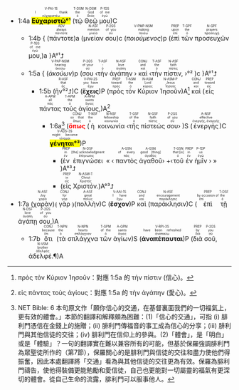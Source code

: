 
- 1:4a <RUBY><ruby><ruby><mark><strong>Εὐχαριστῶ°¹</strong></mark><rt>εὐχαριστέω</rt></ruby><rt>I thank</rt></ruby><rt>V-PAI-1S</rt></RUBY> (<RUBY><ruby><ruby>τῷ<rt>ὁ</rt></ruby><rt>the</rt></ruby><rt>T-DSM</rt></RUBY> <RUBY><ruby><ruby>Θεῷ<rt>θεός</rt></ruby><rt>God</rt></ruby><rt>N-DSM</rt></RUBY> <RUBY><ruby><ruby>μου<rt>ἐγώ</rt></ruby><rt>of me</rt></ruby><rt>P-1GS</rt></RUBY>)C 
	- 1:4b { (<RUBY><ruby><ruby>πάντοτε<rt>πάντοτε</rt></ruby><rt>always</rt></ruby><rt>ADV</rt></RUBY>)a (<RUBY><ruby><ruby>μνείαν<rt>μνεία</rt></ruby><rt>mention</rt></ruby><rt>N-ASF</rt></RUBY> <RUBY><ruby><ruby>σου<rt>σύ</rt></ruby><rt>of you</rt></ruby><rt>P-2GS</rt></RUBY>)c (<RUBY><ruby><ruby><em>ποιούμενος</em><rt>ποιέω</rt></ruby><rt>making</rt></ruby><rt>V-PMP-NSM</rt></RUBY>)p (<RUBY><ruby><ruby>ἐπὶ<rt>ἐπί</rt></ruby><rt>upon</rt></ruby><rt>PREP</rt></RUBY> <RUBY><ruby><ruby>τῶν<rt>ὁ</rt></ruby><rt>the</rt></ruby><rt>T-GPF</rt></RUBY> <RUBY><ruby><ruby>προσευχῶν<rt>προσευχή</rt></ruby><rt>prayers</rt></ruby><rt>N-GPF</rt></RUBY> <RUBY><ruby><ruby>μου,<rt>ἐγώ</rt></ruby><rt>of me</rt></ruby><rt>P-1GS</rt></RUBY>)a }A°¹⮥
	- 1:5a { (<RUBY><ruby><ruby><em>ἀκούων</em><rt>ἀκούω</rt></ruby><rt>hearing</rt></ruby><rt>V-PAP-NSM</rt></RUBY>)p (<RUBY><ruby><ruby>σου<rt>σύ</rt></ruby><rt>of your</rt></ruby><rt>P-2GS</rt></RUBY> ‹<RUBY><ruby><ruby>τὴν<rt>ὁ</rt></ruby><rt>-</rt></ruby><rt>T-ASF</rt></RUBY> <RUBY><ruby><ruby>ἀγάπην<rt>ἀγάπη</rt></ruby><rt>love</rt></ruby><rt>N-ASF</rt></RUBY> › <RUBY><ruby><ruby>καὶ<rt>καί</rt></ruby><rt>and</rt></ruby><rt>CONJ</rt></RUBY> ‹<RUBY><ruby><ruby>τὴν<rt>ὁ</rt></ruby><rt>the</rt></ruby><rt>T-ASF</rt></RUBY> <RUBY><ruby><ruby>πίστιν,<rt>πίστις</rt></ruby><rt>faith</rt></ruby><rt>N-ASF</rt></RUBY> ›°² )c }A°¹⮥
		- 1:5b (<RUBY><ruby><ruby>ἣν°²⮥<rt>ὅς</rt></ruby><rt>that</rt></ruby><rt>R-ASF</rt></RUBY>)C (<RUBY><ruby><ruby><strong>ἔχεις</strong><rt>ἔχω</rt></ruby><rt>you have</rt></ruby><rt>V-PAI-2S</rt></RUBY>)P (<RUBY><ruby><ruby>πρὸς<rt>πρός</rt></ruby><rt>toward</rt></ruby><rt>PREP</rt></RUBY> <RUBY><ruby><ruby>τὸν<rt>ὁ</rt></ruby><rt>the</rt></ruby><rt>T-ASM</rt></RUBY> <RUBY><ruby><ruby>Κύριον<rt>κύριος</rt></ruby><rt>Lord</rt></ruby><rt>N-ASM</rt></RUBY> <RUBY><ruby><ruby>Ἰησοῦν<rt>Ἰησοῦς</rt></ruby><rt>Jesus</rt></ruby><rt>N-ASM-P</rt></RUBY>)A[^1] <RUBY><ruby><ruby>καὶ<rt>καί</rt></ruby><rt>and</rt></ruby><rt>CONJ</rt></RUBY> (<RUBY><ruby><ruby>εἰς<rt>εἰς</rt></ruby><rt>toward</rt></ruby><rt>PREP</rt></RUBY> <RUBY><ruby><ruby>πάντας<rt>πᾶς</rt></ruby><rt>all</rt></ruby><rt>A-APM</rt></RUBY> <RUBY><ruby><ruby>τοὺς<rt>ὁ</rt></ruby><rt>the</rt></ruby><rt>T-APM</rt></RUBY> <RUBY><ruby><ruby>ἁγίους,<rt>ἅγιος</rt></ruby><rt>saints</rt></ruby><rt>A-APM</rt></RUBY>)A[^2]
			- 1:6a[^3] (<RUBY><ruby><ruby><strong><font color='red'>ὅπως</font></strong><rt>ὅπως</rt></ruby><rt>so that</rt></ruby><rt>CONJ</rt></RUBY> (<RUBY><ruby><ruby>ἡ<rt>ὁ</rt></ruby><rt>the</rt></ruby><rt>T-NSF</rt></RUBY> <RUBY><ruby><ruby>κοινωνία<rt>κοινωνία</rt></ruby><rt>fellowship</rt></ruby><rt>N-NSF</rt></RUBY> ‹<RUBY><ruby><ruby>τῆς<rt>ὁ</rt></ruby><rt>of the</rt></ruby><rt>T-GSF</rt></RUBY> <RUBY><ruby><ruby>πίστεώς<rt>πίστις</rt></ruby><rt>faith</rt></ruby><rt>N-GSF</rt></RUBY> <RUBY><ruby><ruby>σου<rt>σύ</rt></ruby><rt>of you</rt></ruby><rt>P-2GS</rt></RUBY>› )S (<RUBY><ruby><ruby>ἐνεργὴς<rt>ἐνεργής, ἐναργής</rt></ruby><rt>effective</rt></ruby><rt>A-NSF</rt></RUBY>)C <RUBY><ruby><ruby><mark><strong>γένηται°³</strong></mark><rt>γίνομαι</rt></ruby><rt>might become</rt></ruby><rt>V-ADS-3S</rt></RUBY>)P 
				- (<RUBY><ruby><ruby>ἐν<rt>ἐν</rt></ruby><rt>in</rt></ruby><rt>PREP</rt></RUBY> <RUBY><ruby><ruby>ἐπιγνώσει<rt>ἐπίγνωσις</rt></ruby><rt>[the] acknowledgment</rt></ruby><rt>N-DSF</rt></RUBY> « ‹ <RUBY><ruby><ruby>παντὸς<rt>πᾶς</rt></ruby><rt>of every</rt></ruby><rt>A-GSN</rt></RUBY> <RUBY><ruby><ruby>ἀγαθοῦ<rt>ἀγαθός</rt></ruby><rt>good [thing]</rt></ruby><rt>A-GSN</rt></RUBY>› +‹<RUBY><ruby><ruby>τοῦ<rt>ὁ</rt></ruby><rt>that [is]</rt></ruby><rt>T-GSN</rt></RUBY> <RUBY><ruby><ruby>ἐν<rt>ἐν</rt></ruby><rt>in</rt></ruby><rt>PREP</rt></RUBY> <RUBY><ruby><ruby>ἡμῖν<rt>ἐγώ</rt></ruby><rt>us</rt></ruby><rt>P-1DP</rt></RUBY> › » )A°³⮥
				- (<RUBY><ruby><ruby>εἰς<rt>εἰς</rt></ruby><rt>in</rt></ruby><rt>PREP</rt></RUBY> <RUBY><ruby><ruby>Χριστόν.<rt>Χριστός</rt></ruby><rt>Christ</rt></ruby><rt>N-ASM-T</rt></RUBY>)A°³⮥
- 1:7a (<RUBY><ruby><ruby>χαρὰν<rt>χαρά</rt></ruby><rt>Joy</rt></ruby><rt>N-ASF</rt></RUBY>)⦇ <RUBY><ruby><ruby>γὰρ<rt>γάρ</rt></ruby><rt>for</rt></ruby><rt>CONJ</rt></RUBY> ⦈(<RUBY><ruby><ruby>πολλὴν<rt>πολύς</rt></ruby><rt>great</rt></ruby><rt>A-ASF</rt></RUBY>)C (<RUBY><ruby><ruby><strong>ἔσχον</strong><rt>ἔχω</rt></ruby><rt>I have</rt></ruby><rt>V-AAI-1S</rt></RUBY>)P <RUBY><ruby><ruby>καὶ<rt>καί</rt></ruby><rt>and</rt></ruby><rt>CONJ</rt></RUBY> (<RUBY><ruby><ruby>παράκλησιν<rt>παράκλησις</rt></ruby><rt>encouragement</rt></ruby><rt>N-ASF</rt></RUBY>)C (<RUBY><ruby><ruby>ἐπὶ<rt>ἐπί</rt></ruby><rt>by occasion of</rt></ruby><rt>PREP</rt></RUBY> <RUBY><ruby><ruby>τῇ<rt>ὁ</rt></ruby><rt>the</rt></ruby><rt>T-DSF</rt></RUBY> <RUBY><ruby><ruby>ἀγάπῃ<rt>ἀγάπη</rt></ruby><rt>love</rt></ruby><rt>N-DSF</rt></RUBY> <RUBY><ruby><ruby>σου,<rt>σύ</rt></ruby><rt>of you</rt></ruby><rt>P-2GS</rt></RUBY>)A 
	- 1:7b <RUBY><ruby><ruby>ὅτι<rt>ὅτι</rt></ruby><rt>because</rt></ruby><rt>CONJ</rt></RUBY> (<RUBY><ruby><ruby>τὰ<rt>ὁ</rt></ruby><rt>the</rt></ruby><rt>T-NPN</rt></RUBY> <RUBY><ruby><ruby>σπλάγχνα<rt>σπλάγχνον</rt></ruby><rt>hearts</rt></ruby><rt>N-NPN</rt></RUBY> <RUBY><ruby><ruby>τῶν<rt>ὁ</rt></ruby><rt>of the</rt></ruby><rt>T-GPM</rt></RUBY> <RUBY><ruby><ruby>ἁγίων<rt>ἅγιος</rt></ruby><rt>saints</rt></ruby><rt>A-GPM</rt></RUBY>)S (<RUBY><ruby><ruby><strong>ἀναπέπαυται</strong><rt>ἀναπαύω</rt></ruby><rt>have been refreshed</rt></ruby><rt>V-RPI-3S</rt></RUBY>)P (<RUBY><ruby><ruby>διὰ<rt>διά</rt></ruby><rt>by</rt></ruby><rt>PREP</rt></RUBY> <RUBY><ruby><ruby>σοῦ,<rt>σύ</rt></ruby><rt>you</rt></ruby><rt>P-2GS</rt></RUBY> <RUBY><ruby><ruby>ἀδελφέ.¶<rt>ἀδελφός</rt></ruby><rt>brother</rt></ruby><rt>N-VSM</rt></RUBY>)A

[^1]: πρὸς τὸν Κύριον Ἰησοῦν：對應 1:5a 的 τὴν πίστιν (信心)。
[^2]: εἰς πάντας τοὺς ἁγίους：對應 1:5a 的 τὴν ἀγάπην (愛心)。
[^3]: NET Bible: 6 本句原文作「願你信心的交通，在基督裏面我們的一切福氣上，更有效的體會。」本節的翻譯和解釋頗為困難：(1)「信心的交通」，可指 (i) 腓利門憑信在金錢上的施贈；(ii) 腓利門傳福音的事工成為信心的分享；(iii) 腓利門與其他信徒的交往；(iv) 腓利門在信仰上的參與。(2)「體會」，是「明白」或是「體驗」？一句的翻譯實在難以兼容所有的可能，但基於保羅強調腓利門為眾聖徒所作的（第7節），保羅關心的是腓利門與信徒的交往和盡力使他們得振奮，因此本處翻譯將「交通」看為與其他信徒的交往更為有效。保羅為腓利門禱告，使他得裝備更能勉勵和愛信徒，自己也更能對一切屬靈的福氣有更深切的體會。從自己生命的流露，腓利門可以服事他人。
